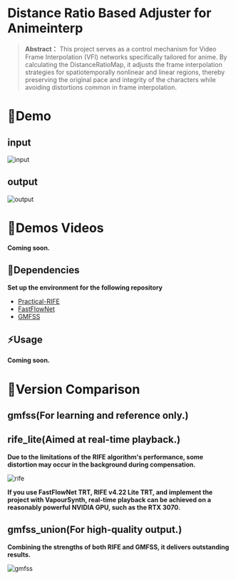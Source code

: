 # Distance Ratio Based Adjuster for Animeinterp

> **Abstract：** This project serves as a control mechanism for Video Frame Interpolation (VFI) networks specifically
> tailored for anime.
> By calculating the DistanceRatioMap, it adjusts the frame interpolation strategies for spatiotemporally nonlinear and
> linear regions,
> thereby preserving the original pace and integrity of the characters while avoiding distortions common in frame
> interpolation.

# 👀Demo

## input
![input](https://github.com/hyw-dev/FCLAFI/assets/68835291/cc9fb083-0f8d-48e1-b33e-0a893f313329)
## output
![output](https://github.com/hyw-dev/FCLAFI/assets/68835291/5138f267-6904-42ce-9551-b0891812a650)

# 👀Demos Videos

**Coming soon.**

## 🔧Dependencies
**Set up the environment for the following repository**
- [Practical-RIFE](https://github.com/hzwer/Practical-RIFE)
- [FastFlowNet](https://github.com/ltkong218/FastFlowNet)
- [GMFSS](https://github.com/98mxr/GMFSS_Fortuna)

## ⚡Usage 

**Coming soon.**

# 📖Version Comparison

## gmfss(For learning and reference only.)

## rife_lite(Aimed at real-time playback.)

**Due to the limitations of the RIFE algorithm's performance, some distortion may occur in the background during
compensation.**

![rife](https://github.com/user-attachments/assets/e0480165-c748-43ac-ad3c-5e6fb7adea7f)

**If you use FastFlowNet TRT, RIFE v4.22 Lite TRT, and implement the project with VapourSynth, real-time playback can be
achieved on a reasonably powerful NVIDIA GPU, such as the RTX 3070.**

## gmfss_union(For high-quality output.)

**Combining the strengths of both RIFE and GMFSS, it delivers outstanding results.**

![gmfss](https://github.com/user-attachments/assets/5a4ca540-ddfa-4a93-ab21-e39eb9299e89)
